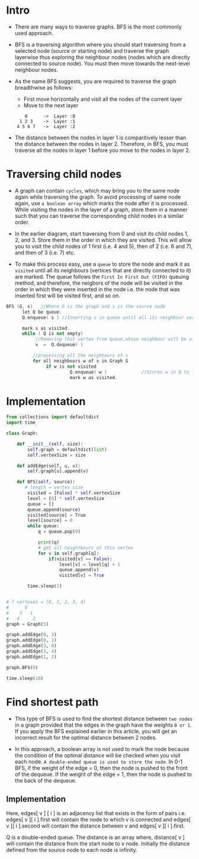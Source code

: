 # Intro

- There are many ways to traverse graphs. BFS is the most commonly used approach.

- BFS is a traversing algorithm where you should start traversing from a selected node (source or starting node) and traverse the graph layerwise thus exploring the neighbour nodes (nodes which are directly connected to source node). You must then move towards the next-level neighbour nodes.

- As the name BFS suggests, you are required to traverse the graph breadthwise as follows:
  - First move horizontally and visit all the nodes of the current layer
  - Move to the next layer

```
       0      ->  Layer :0
     1 2 3    ->  Layer :1
    4 5 6 7   ->  Layer :2
```

- The distance between the nodes in layer 1 is comparitively lesser than the distance between the nodes in layer 2. Therefore, in BFS, you must traverse all the nodes in layer 1 before you move to the nodes in layer 2.

# Traversing child nodes

- A graph can contain `cycles`, which may bring you to the same node again while traversing the graph. To avoid processing of same node again, use `a boolean array` which marks the node after it is processed. While visiting the nodes in the layer of a graph, store them in a manner such that you can traverse the corresponding child nodes in a similar order.

- In the earlier diagram, start traversing from 0 and visit its child nodes 1, 2, and 3. Store them in the order in which they are visited. This will allow you to visit the child nodes of 1 first (i.e. 4 and 5), then of 2 (i.e. 6 and 7), and then of 3 (i.e. 7) etc.

- To make this process easy, use a `queue` to store the node and mark it as `visited` until all its neighbours (vertices that are directly connected to it) are marked. The queue follows the `First In First Out (FIFO)` queuing method, and therefore, the neigbors of the node will be visited in the order in which they were inserted in the node i.e. the node that was inserted first will be visited first, and so on.

```C++
BFS (G, s)   //Where G is the graph and s is the source node
      let Q be queue.
      Q.enqueue( s ) //Inserting s in queue until all its neighbour vertices are marked.

      mark s as visited.
      while ( Q is not empty)
           //Removing that vertex from queue,whose neighbour will be visited now
           v  =  Q.dequeue( )

          //processing all the neighbours of v
          for all neighbours w of v in Graph G
               if w is not visited
                        Q.enqueue( w )             //Stores w in Q to further visit its neighbour
                        mark w as visited.

```

# Implementation

```python
from collections import defaultdict
import time

class Graph:

    def __init__(self, size):
        self.graph = defaultdict(list)
        self.vertexSize = size

    def addEdge(self, u, v):
        self.graph[u].append(v)

    def BFS(self, source):
       # length = vertex size
        visited = [False] * self.vertexSize
        level = [0] * self.vertexSize
        queue = []
        queue.append(source)
        visited[source] = True
        level[source] = 0
        while queue:
            q = queue.pop(0)

            print(q)
            # get all neightbours of this vertex
            for v in self.graph[q]:
                if(visited[v] == False):
                    level[v] = level[q] + 1
                    queue.append(v)
                    visited[v] = True

        time.sleep(1)


# 7 vertexes = [0, 1, 2, 3, 4]
#      0
#    3   1
#   4     2
graph = Graph(5)

graph.addEdge(0, 3)
graph.addEdge(0, 1)
graph.addEdge(3, 0)
graph.addEdge(3, 4)
graph.addEdge(1, 2)

graph.BFS(0)

time.sleep(10)

```

# Find shortest path
- This type of BFS is used to find the shortest distance between `two nodes` in a graph provided that the edges in the graph have the weights `0 or 1`. If you apply the BFS explained earlier in this article, you will get an incorrect result for the optimal distance between 2 nodes.

- In this approach, a boolean array is not used to mark the node because the condition of the optimal distance will be checked when you visit each node. `A double-ended queue is used to store the node`. In 0-1 BFS, if the weight of the edge = 0, then the node is pushed to the front of the dequeue. If the weight of the edge = 1, then the node is pushed to the back of the dequeue.

## Implementation

Here, edges[ v ] [ i ] is an adjacency list that exists in the form of pairs i.e. edges[ v ][ i ].first will contain the node to which v is connected and edges[ v ][ i ].second will contain the distance between v and edges[ v ][ i ].first.

Q is a double-ended queue. The distance is an array where, distance[ v ] will contain the distance from the start node to v node. Initially the distance defined from the source node to each node is infinity.


